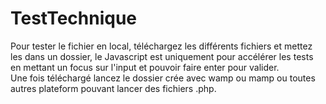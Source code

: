 # TestTechnique
Pour tester le fichier en local, téléchargez les différents fichiers et mettez les dans un dossier, le Javascript est uniquement pour accélérer les tests en mettant un focus sur l'input et pouvoir faire enter pour valider.  
Une fois téléchargé lancez le dossier crée avec wamp ou mamp ou toutes autres plateform pouvant lancer des fichiers .php.
